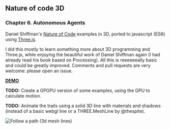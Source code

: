 ## Nature of code 3D
### Chapter 6. Autonomous Agents

Daniel Shiffman's [Nature of Code](http://natureofcode.com/) examples in 3D, ported to javascript (ES6) using [Three.js](https://threejs.org/).

I did this mostly to learn something more about 3D programming and Three.js, while enjoying the beautiful work of Daniel Shiffman again (I had already read his book based on Processing).
All this is reeeeeeally basic and could be greatly improved. Comments and pull requests are very welcome: please open an issue.

**[DEMO](https://taseenb.github.io/NOC3D-chapter6/)**

**TODO:** Create a GPGPU version of some examples, using the GPU to calculate motion.

**TODO:** Animate the trails using a solid 3D line with materials and shadows (instead of a basic webgl line or a THREE.MeshLine by @thespite).

![Follow a path (3d mesh lines)][image]

[image]: https://github.com/taseenb/NOC3D-chapter6/raw/master/demo.gif "Follow a path (3d mesh lines)"
